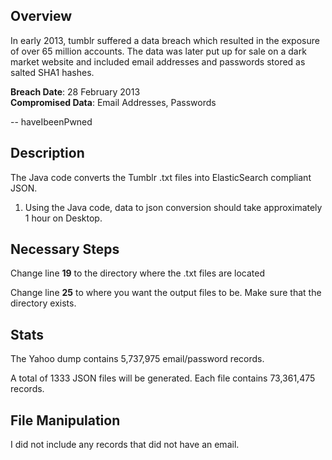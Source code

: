 ## Overview

In early 2013, tumblr suffered a data breach which resulted in the exposure of over 65 million accounts. The data was later put up for sale on a dark market website and included email addresses and passwords stored as salted SHA1 hashes.

<b>Breach Date</b>: 28 February 2013<br />
<b>Compromised Data</b>: Email Addresses, Passwords<br />

-- haveIbeenPwned


## Description

The Java code converts the Tumblr .txt files into ElasticSearch compliant JSON.

1. Using the Java code, data to json conversion should take approximately 1 hour on Desktop.
  
## Necessary Steps

Change line <b>19</b> to the directory where the .txt files are located

Change line <b>25</b> to where you want the output files to be. Make sure that the directory exists.

## Stats 

The Yahoo dump contains 5,737,975 email/password records. 

A total of 1333 JSON files will be generated. Each file contains 73,361,475 records.

## File Manipulation

I did not include any records that did not have an email.
